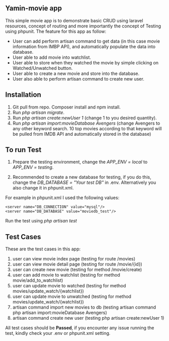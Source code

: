 ## Yamin-movie app

This simple movie app is to demonstrate basic CRUD using laravel resources, concept of routing and more importantly the concept of Testing using phpunit. The feature for this app as follow:

- User can add perform artisan command to get data (in this case movie information from IMBP API), and automatically populate the data into database.
- User able to add movie into watchlist.
- User able to store when they watched the movie by simple clicking on Watched/Unwatched button.
- User able to create a new movie and store into the database.
- User also able to perform artisan command to create new user.

## Installation

1. Git pull from repo. Composer install and npm install.
2. Run *php artisan migrate*.
3. Run *php artisan create:newUser 1* (change 1 to you desired quantity).
4. Run *php artisan import:movieDatabase Avengers* (change Avengers to any other keyword search. 10 top movies according to that keyword will be pulled from IMDB API and automatically stored in the database)

## To run Test
1. Prepare the testing environment, change the *APP_ENV = local* to *APP_ENV = testing*.


2. Recommended to create a new database for testing, if you do this, change the *DB_DATABASE = "Your test DB"* in .env. Alternatively you also change it in phpunit.xml.

For example in phpunit.xml I used the following values:

    <server name="DB_CONNECTION" value="mysql"/>
    <server name="DB_DATABASE" value="moviedb_test"/>

Run the test using *php artisan test*

## Test Cases

These are the test cases in this app:

1. user can view movie index page (testing for route /movies)
2. user can view movie detail page (testing for route /movie/{id})
3. user can create new movie (testing for method /movie/create)
4. user can add movie to watchlist (testing for method movie/add_to_watchlist)
5. user can update movie to watched (testing for method movies/update_watch/{watchlist})
6. user can update movie to unwatched (testing for method movies/update_watch/{watchlist})
7. artisan command import new movies to db (testing artisan command php artisan import:movieDatabase Avengers)
8. artisan command create new user (testing php artisan create:newUser 1)

All test cases should be **Passed**, if you encounter any issue running the test, kindly check your .env or phpunit.xml setting.

